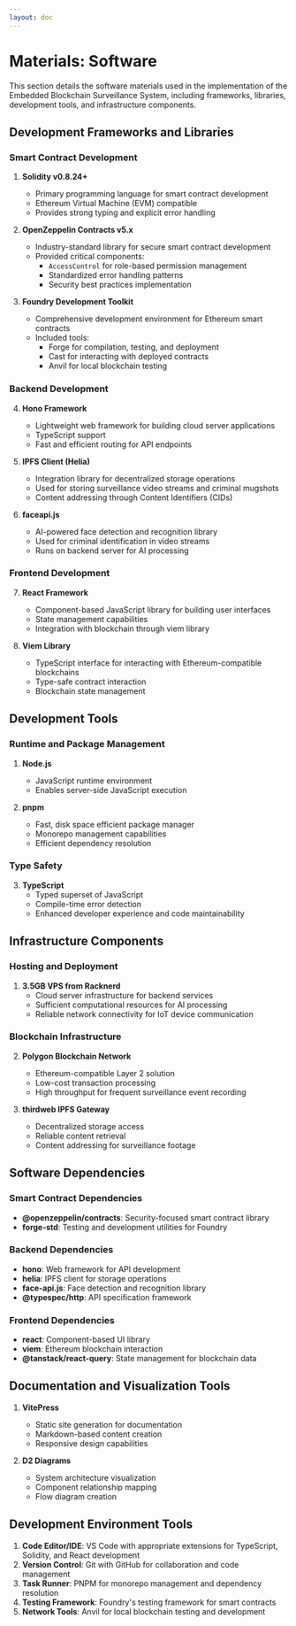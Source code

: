 ```yaml
---
layout: doc
---
```


# Materials: Software

This section details the software materials used in the implementation of the Embedded Blockchain Surveillance System, including frameworks, libraries, development tools, and infrastructure components.

## Development Frameworks and Libraries

### Smart Contract Development
1. **Solidity v0.8.24+**
   - Primary programming language for smart contract development
   - Ethereum Virtual Machine (EVM) compatible
   - Provides strong typing and explicit error handling

2. **OpenZeppelin Contracts v5.x**
   - Industry-standard library for secure smart contract development
   - Provided critical components:
     - `AccessControl` for role-based permission management
     - Standardized error handling patterns
     - Security best practices implementation

3. **Foundry Development Toolkit**
   - Comprehensive development environment for Ethereum smart contracts
   - Included tools:
     - Forge for compilation, testing, and deployment
     - Cast for interacting with deployed contracts
     - Anvil for local blockchain testing

### Backend Development
4. **Hono Framework**
   - Lightweight web framework for building cloud server applications
   - TypeScript support
   - Fast and efficient routing for API endpoints

5. **IPFS Client (Helia)**
   - Integration library for decentralized storage operations
   - Used for storing surveillance video streams and criminal mugshots
   - Content addressing through Content Identifiers (CIDs)

6. **faceapi.js**
   - AI-powered face detection and recognition library
   - Used for criminal identification in video streams
   - Runs on backend server for AI processing

### Frontend Development
7. **React Framework**
   - Component-based JavaScript library for building user interfaces
   - State management capabilities
   - Integration with blockchain through viem library

8. **Viem Library**
   - TypeScript interface for interacting with Ethereum-compatible blockchains
   - Type-safe contract interaction
   - Blockchain state management

## Development Tools

### Runtime and Package Management
1. **Node.js**
   - JavaScript runtime environment
   - Enables server-side JavaScript execution

2. **pnpm**
   - Fast, disk space efficient package manager
   - Monorepo management capabilities
   - Efficient dependency resolution

### Type Safety
3. **TypeScript**
   - Typed superset of JavaScript
   - Compile-time error detection
   - Enhanced developer experience and code maintainability

## Infrastructure Components

### Hosting and Deployment
1. **3.5GB VPS from Racknerd**
   - Cloud server infrastructure for backend services
   - Sufficient computational resources for AI processing
   - Reliable network connectivity for IoT device communication

### Blockchain Infrastructure
2. **Polygon Blockchain Network**
   - Ethereum-compatible Layer 2 solution
   - Low-cost transaction processing
   - High throughput for frequent surveillance event recording

3. **thirdweb IPFS Gateway**
   - Decentralized storage access
   - Reliable content retrieval
   - Content addressing for surveillance footage

## Software Dependencies

### Smart Contract Dependencies
- **@openzeppelin/contracts**: Security-focused smart contract library
- **forge-std**: Testing and development utilities for Foundry

### Backend Dependencies
- **hono**: Web framework for API development
- **helia**: IPFS client for storage operations
- **face-api.js**: Face detection and recognition library
- **@typespec/http**: API specification framework

### Frontend Dependencies
- **react**: Component-based UI library
- **viem**: Ethereum blockchain interaction
- **@tanstack/react-query**: State management for blockchain data

## Documentation and Visualization Tools

1. **VitePress**
   - Static site generation for documentation
   - Markdown-based content creation
   - Responsive design capabilities

2. **D2 Diagrams**
   - System architecture visualization
   - Component relationship mapping
   - Flow diagram creation

## Development Environment Tools

1. **Code Editor/IDE**: VS Code with appropriate extensions for TypeScript, Solidity, and React development
2. **Version Control**: Git with GitHub for collaboration and code management
3. **Task Runner**: PNPM for monorepo management and dependency resolution
4. **Testing Framework**: Foundry's testing framework for smart contracts
5. **Network Tools**: Anvil for local blockchain testing and development